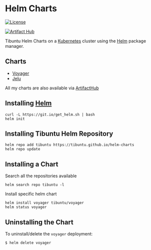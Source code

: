 # Helm Charts

[![License][license-img]][license]

[license-img]: https://img.shields.io/badge/License-Apache%202.0-blue.svg
[license]: https://github.com/tibuntu/helm-charts/blob/main/LICENSE

[![Artifact Hub](https://img.shields.io/endpoint?url=https://artifacthub.io/badge/repository/tibuntu)](https://artifacthub.io/packages/search?repo=tibuntu)

Tibuntu Helm Charts on a [Kubernetes](https://kubernetes.io) cluster using the
[Helm](https://helm.sh) package manager.

## Charts

- [Voyager](https://github.com/tibuntu/helm-charts/tree/main/charts/voyager)
- [Jelu](https://github.com/tibuntu/helm-charts/tree/main/charts/jelu)

All my charts are also available via [ArtifactHub](https://artifacthub.io/packages/search?user=tibuntu)

## Installing [Helm](https://helm.sh)

```
curl -L https://git.io/get_helm.sh | bash
helm init
```

## Installing Tibuntu Helm Repository

```
helm repo add tibuntu https://tibuntu.github.io/helm-charts
helm repo update
```

## Installing a Chart

Search all the repositories available
```
helm search repo tibuntu -l
```

Install specific helm chart
```
helm install voyager tibuntu/voyager
helm status voyager
```

## Uninstalling the Chart

To uninstall/delete the `voyager` deployment:

```
$ helm delete voyager
```
